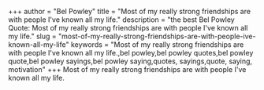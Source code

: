 +++
author = "Bel Powley"
title = "Most of my really strong friendships are with people I've known all my life."
description = "the best Bel Powley Quote: Most of my really strong friendships are with people I've known all my life."
slug = "most-of-my-really-strong-friendships-are-with-people-ive-known-all-my-life"
keywords = "Most of my really strong friendships are with people I've known all my life.,bel powley,bel powley quotes,bel powley quote,bel powley sayings,bel powley saying,quotes, sayings,quote, saying, motivation"
+++
Most of my really strong friendships are with people I've known all my life.
